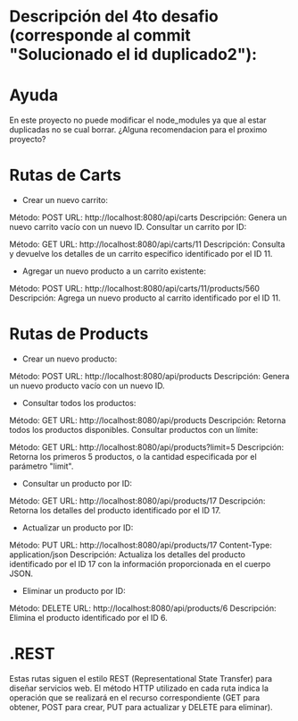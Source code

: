 # Descripción del 4to desafio (corresponde al commit "Solucionado el id duplicado2"):

# Ayuda
En este proyecto no puede modificar el node_modules ya que al estar duplicadas no se cual borrar. ¿Alguna recomendacion para el proximo proyecto?

# Rutas de Carts
* Crear un nuevo carrito:

Método: POST
URL: http://localhost:8080/api/carts
Descripción: Genera un nuevo carrito vacío con un nuevo ID.
Consultar un carrito por ID:

Método: GET
URL: http://localhost:8080/api/carts/11
Descripción: Consulta y devuelve los detalles de un carrito específico identificado por el ID 11.
* Agregar un nuevo producto a un carrito existente:

Método: POST
URL: http://localhost:8080/api/carts/11/products/560
Descripción: Agrega un nuevo producto al carrito identificado por el ID 11.
# Rutas de Products
* Crear un nuevo producto:

Método: POST
URL: http://localhost:8080/api/products
Descripción: Genera un nuevo producto vacío con un nuevo ID.
* Consultar todos los productos:

Método: GET
URL: http://localhost:8080/api/products
Descripción: Retorna todos los productos disponibles.
Consultar productos con un límite:

Método: GET
URL: http://localhost:8080/api/products?limit=5
Descripción: Retorna los primeros 5 productos, o la cantidad especificada por el parámetro "limit".
* Consultar un producto por ID:

Método: GET
URL: http://localhost:8080/api/products/17
Descripción: Retorna los detalles del producto identificado por el ID 17.
* Actualizar un producto por ID:

Método: PUT
URL: http://localhost:8080/api/products/17
Content-Type: application/json
Descripción: Actualiza los detalles del producto identificado por el ID 17 con la información proporcionada en el cuerpo JSON.
* Eliminar un producto por ID:

Método: DELETE
URL: http://localhost:8080/api/products/6
Descripción: Elimina el producto identificado por el ID 6.

# .REST
Estas rutas siguen el estilo REST (Representational State Transfer) para diseñar servicios web. El método HTTP utilizado en cada ruta indica la operación que se realizará en el recurso correspondiente (GET para obtener, POST para crear, PUT para actualizar y DELETE para eliminar).